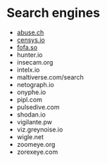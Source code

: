 # Search engines

- [abuse.ch](https://abuse.ch/)
- [censys.io](https://search.censys.io/)
- [fofa.so](https://fofa.so/)
- hunter.io
- insecam.org
- intelx.io
- maltiverse.com/search
- netograph.io
- onyphe.io
- pipl.com
- pulsedive.com
- shodan.io
- vigilante.pw
- viz.greynoise.io
- wigle.net
- zoomeye.org
- zorexeye.com

